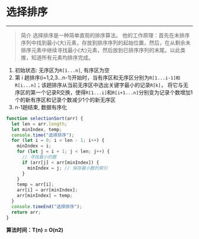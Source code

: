 # 选择排序
---

> 简介
> 选择排序是一种简单直观的排序算法。 他的工作原理：首先在未排序序列中找到最小(大)元素，存放到排序序列的起始位置，然后，在从剩余未排序元素中继续寻找最小(大)元素，然后放到已排序序列的末尾。以此类推，知道所有元素均排序完成。

1. 初始状态: 无序区为`R[1...n]`, 有序区为空
2. 第 i 趟排序(i=1,2,3...n-1)开始时，当有序区和无序区分别为`R[1...i-1]和R[i...n]`；该趟排序从当前无序区中选出关键字最小的记录`R[k]`， 将它与无序区的第一个记录R交换，使得`R[1...i]`和`R[i+1...n]`分别变为记录个数增加1个的新有序区和记录个数减少1个的新无序区
3. n-1趟结束, 数据有序化

```js
function selectionSort(arr) {
  let len = arr.length;
  let minIndex, temp;
  console.time("选择排序");
  for (let i = 0; i < len - 1; i++) {
    minIndex = i;
    for (let j = i + 1; j < len; j++) {
      // 寻找最小的数
      if (arr[j] < arr[minIndex]) {
        minIndex = j; // 保存最小数的索引
      }
    }
    temp = arr[i];
    arr[i] = arr[minIndex];
    arr[minIndex] = temp;
  }
  console.timeEnd("选择排序");
  return arr;
}
```

**算法时间：T(n) = O(n2)**